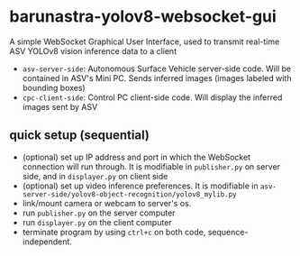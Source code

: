# barunastra-yolov8-websocket-gui
A simple WebSocket Graphical User Interface, used to transmit real-time ASV YOLOv8 vision inference data to a client
- `asv-server-side`: Autonomous Surface Vehicle server-side code. Will be contained in ASV's Mini PC. Sends inferred images (images labeled with bounding boxes)
- `cpc-client-side`: Control PC client-side code. Will display the inferred images sent by ASV


## quick setup (sequential)
- (optional) set up IP address and port in which the WebSocket connection will run through. It is modifiable in `publisher.py` on server side, and in `displayer.py` on client side
- (optional) set up video inference preferences. It is modifiable in `asv-server-side/yolov8-object-recognition/yolov8_mylib.py`
- link/mount camera or webcam to server's os.
- run `publisher.py` on the server computer
- run `displayer.py` on the client computer
- terminate program by using `ctrl+c` on both code, sequence-independent.
